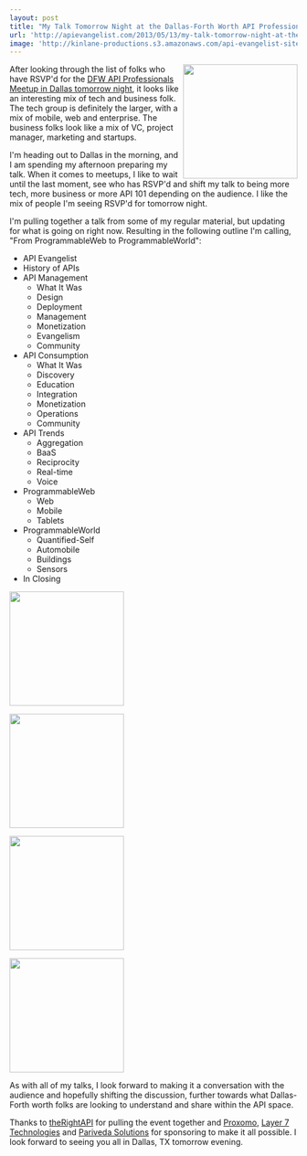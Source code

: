 ```yaml
---
layout: post
title: "My Talk Tomorrow Night at the Dallas-Forth Worth API Professionals Meetup"
url: 'http://apievangelist.com/2013/05/13/my-talk-tomorrow-night-at-the-dallas-forth-worth-api-professionals-meetup/'
image: 'http://kinlane-productions.s3.amazonaws.com/api-evangelist-site/blog/dfw-api-meetup-group.jpeg'
---
```


[<img src="https://s3.amazonaws.com/kinlane-productions/events/dfw-api-meetup-group/dfw-api-meetup-group.jpeg" border="0" width="200" align="right" />][1]

After looking through the list of folks who have RSVP'd for the [DFW API Professionals Meetup in Dallas tomorrow night][2], it looks like an interesting mix of tech and business folk. The tech group is definitely the larger, with a mix of mobile, web and enterprise. The business folks look like a mix of VC, project manager, marketing and startups.

I'm heading out to Dallas in the morning, and I am spending my afternoon preparing my talk. When it comes to meetups, I like to wait until the last moment, see who has RSVP'd and shift my talk to being more tech, more business or more API 101 depending on the audience. I like the mix of people I'm seeing RSVP'd for tomorrow night.

I'm pulling together a talk from some of my regular material, but updating for what is going on right now. Resulting in the following outline I'm calling, "From ProgrammableWeb to ProgrammableWorld":

  * API Evangelist
  * History of APIs
  * API Management
    * What It Was
    * Design
    * Deployment
    * Management
    * Monetization
    * Evangelism
    * Community
  * API Consumption
    * What It Was
    * Discovery
    * Education
    * Integration
    * Monetization
    * Operations
    * Community
  * API Trends
    * Aggregation
    * BaaS
    * Reciprocity
    * Real-time
    * Voice
  * ProgrammableWeb
    * Web
    * Mobile
    * Tablets
  * ProgrammableWorld
    * Quantified-Self
    * Automobile
    * Buildings
    * Sensors
  * In Closing

[<img src="http://kinlane-productions.s3.amazonaws.com/api-evangelist-site/company/therightapi-logo-2.png" border="0" width="200" />][3]

[<img src="http://kinlane-productions.s3.amazonaws.com/api-evangelist-site/serviceproviders/Proxomo-Logo.png" border="0" width="200" />][4]

[<img src="https://s3.amazonaws.com/kinlane-productions/api-service-providers/layer7-logo.png" border="0" width="200" />][5]

[<img src="https://s3.amazonaws.com/kinlane-productions/pariveda-solutions-logo.png" border="0" width="200" />][6]

As with all of my talks, I look forward to making it a conversation with the audience and hopefully shifting the discussion, further towards what Dallas-Forth worth folks are looking to understand and share within the API space.

Thanks to [theRightAPI][7] for pulling the event together and [Proxomo][8], [Layer 7 Technologies][9] and [Pariveda Solutions][10] for sponsoring to make it all possible. I look forward to seeing you all in Dallas, TX tomorrow evening.

   [1]: http://www.meetup.com/DFW-API-Professionals/events/115600132/ (DFW API Professional Meetup Group)
   [2]: http://www.meetup.com/DFW-API-Professionals/events/115600132/
   [3]: http://www.therightapi.com/ (TheRightAPI)
   [4]: http://www.proxomo.com/ (Proxomo)
   [5]: http://www.layer7tech.com/ (Layer 7 Technologies)
   [6]: http://www.parivedasolutions.com/ (Pariveda Solutions)
   [7]: http://www.therightapi.com/
   [8]: http://www.proxomo.com/ (BAaS)
   [9]: http://www.layer7tech.com/ (API Management)
   [10]: http://www.parivedasolutions.com/ (Tech Efficiency and Innovation)
